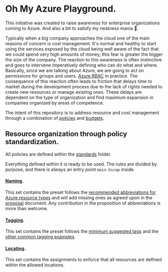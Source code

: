 # Oh My Azure Playground.

This initiative was created to raise awareness for enterprise organizations coming to Azure. And also a bit to satisfy my neatness mania 🙂.

Typically when a big company approaches the cloud one of the main reasons of concern is cost management.
It's normal and healthy to start using the services exposed by the cloud being well aware of the fact that we could spend very high amounts of money, this fear is greater the bigger the size of the company.
The reaction to this awareness is often instinctive and goes to intervene imperatively defining who can do what and where. Basically, since we are talking about Azure, we are going to act on permissions for groups and users. [Azure RBAC](https://docs.microsoft.com/azure/role-based-access-control/overview) in practice.
The consequence of this reaction often leads to friction that delays time to market during the development process due to the lack of rights needed to create new resources or manage existing ones.
These delays are dependent on the type of organization and find maximum expansion in companies organized by areas of competence.

The intent of this repository is to address resource and cost management through a combination of [policies](https://docs.microsoft.com/azure/governance/policy/overview) and [budgets](https://docs.microsoft.com/azure/cost-management-billing/cost-management-billing-overview).

## Resource organization through policy standardization.

All policies are defined within the [standards](./standards/) folder.

Everything defined within it is ready to be used. The rules are divided by purpose, and there is always an entry point `main.bicep` inside.

#### [Naming](./standards/naming).

This set contains the preset follows the [recommended abbreviations for Azure resource types](https://docs.microsoft.com/azure/cloud-adoption-framework/ready/azure-best-practices/resource-abbreviations) and will add missing ones as agreed upon in the [proposal](./standards/naming/PROPOSAL.md) document. Any contribution in the proposition of abbreviations is more than welcome.

#### [Tagging](./standards/tagging).

This set contains the preset follows the [minimum suggested tags](https://docs.microsoft.com/azure/cloud-adoption-framework/ready/azure-best-practices/resource-tagging#minimum-suggested-tags) and the [other common tagging examples](https://docs.microsoft.com/en-us/azure/cloud-adoption-framework/ready/azure-best-practices/resource-tagging#other-common-tagging-examples).

#### [Locating](./standards/locating).

This set contains the assignments to enforce that all resources are defined within the allowed locations.
